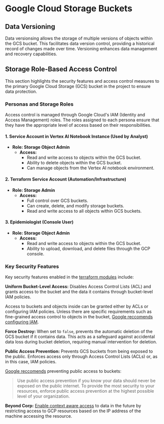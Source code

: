 # Google Cloud Storage Buckets

## Data Versioning

Data versionsing allows the storage of multiple versions of objects within the GCS bucket. This facilitates data version control, providing a historical record of changes made over time. Versioning enhances data management and recovery capabilities.

## Storage Role-Based Access Control

This section highlights the security features and access control measures to the primary Google Cloud Storage (GCS) bucket in the project to ensure data protection. 

### Personas and Storage Roles

Access control is managed through Google Cloud's IAM (Identity and Access Management) roles. The roles assigned to each persona ensure that they have the appropriate level of access based on their responsibilities.

#### 1. **Service Account in Vertex AI Notebook Instance (Used by Analyst)**

- **Role: Storage Object Admin**
  - **Access:**
    - Read and write access to objects within the GCS bucket.
    - Ability to delete objects within the GCS bucket.
    - Can manage objects from the Vertex AI notebook environment.

#### 2. **Terraform Service Account (Automation/Infrastructure)**

- **Role: Storage Admin**
  - **Access:**
    - Full control over GCS buckets.
    - Can create, delete, and modify storage buckets.
    - Read and write access to all objects within GCS buckets.

#### 3. **Epidemiologist (Console User)**

- **Role: Storage Object Admin**
  - **Access:**
    - Read and write access to objects within the GCS bucket.
    - Ability to upload, download, and delete files through the GCP console.

### Key Security Features

Key security features enabled in the [terraform modules](../bucket.tf) include:

**Uniform Bucket-Level Access:** Disables Access Control Lists (ACL) and grants access to the bucket and the data it contains through bucket-level IAM policies.

Access to buckets and objects inside can be granted either by ACLs or configuring IAM policies. Unless there are specific requirements such as fine-grained access control to objects in the bucket, [Google reccomends configuring IAM](https://cloud.google.com/storage/docs/access-control/lists#iam-vs-acl).

**Force Destroy:** When set to `false`, prevents the automatic deletion of the GCS bucket if it contains data. This acts as a safeguard against accidental data loss during bucket deletion, requiring manual intervention for deletion.

**Public Access Prevention:** Prevents GCS buckets from being exposed to the public. Enforces access only through Access Control Lists (ACLs) or, as in this case, IAM policies.

[Google reccomends](https://cloud.google.com/storage/docs/public-access-prevention#should-you-use) preventing public access to buckets:

> Use public access prevention if you know your data should never be exposed on the public internet. To provide the most security to your resources, enforce public access prevention at the highest possible level of your organization.

**Beyond Corp:** [Enable context aware access](https://cloud.google.com/beyondcorp) to data in the future by restricting access to GCP resources based on the IP address of the machine accessing the resource.
